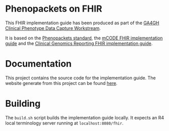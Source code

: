 Phenopackets on FHIR
==================

This FHIR implementation guide has been produced as part of the [GA4GH](https://ga4gh.org) [Clinical Phenotype Data Capture Workstream](https://ga4gh-cp.github.io/).

It is based on the [Phenopackets standard](https://phenopackets-schema.readthedocs.io/en/latest/index.html), the [mCODE FHIR implementation guide](http://hl7.org/fhir/us/mcode/2019Sep/) and the [Clinical Genomics Reporting FHIR implementation guide](http://build.fhir.org/ig/HL7/genomics-reporting/).

Documentation
=============

This project contains the source code for the implementation guide. The website generate from this project can be found [here](https://genomics.ontoserver.csiro.au/phenopackets/).

Building
=================

The `build.sh` script builds the implementation guide locally. It expects an R4 local terminology server running at `localhost:8080/fhir`.